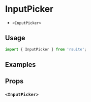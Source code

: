 # InputPicker

* `<InputPicker>`

## Usage

```js
import { InputPicker } from 'rsuite';
```

## Examples

<!--{demo}-->

## Props

### `<InputPicker>`
